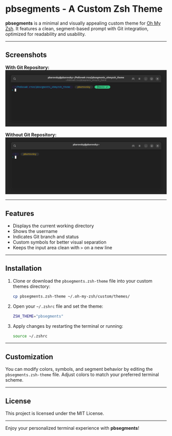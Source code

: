 # pbsegments - A Custom Zsh Theme

**pbsegments** is a minimal and visually appealing custom theme for [Oh My Zsh](https://ohmyz.sh/). It features a clean, segment-based prompt with Git integration, optimized for readability and usability.

---

## Screenshots

**With Git Repository:**  
![Git Prompt](./images/pic_1.png)

**Without Git Repository:**  
![Normal Prompt](./images/pic_2.png)

---

## Features
- Displays the current working directory
- Shows the username
- Indicates Git branch and status
- Custom symbols for better visual separation
- Keeps the input area clean with `>` on a new line

---

## Installation

1. Clone or download the `pbsegments.zsh-theme` file into your custom themes directory:
   ```sh
   cp pbsegments.zsh-theme ~/.oh-my-zsh/custom/themes/
   ```

2. Open your `~/.zshrc` file and set the theme:
   ```sh
   ZSH_THEME="pbsegments"
   ```

3. Apply changes by restarting the terminal or running:
   ```sh
   source ~/.zshrc
   ```

---

## Customization

You can modify colors, symbols, and segment behavior by editing the `pbsegments.zsh-theme` file. Adjust colors to match your preferred terminal scheme.

---

## License
This project is licensed under the MIT License.

---

Enjoy your personalized terminal experience with **pbsegments**!
